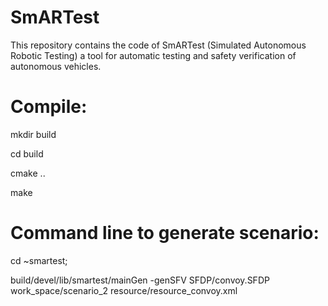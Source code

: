 # SmARTest
This repository contains the code of SmARTest (Simulated Autonomous Robotic Testing) a tool for automatic testing and safety verification of autonomous vehicles.




# Compile:
mkdir build

cd build

cmake ..

make


# Command line to generate scenario:
cd ~smartest;

build/devel/lib/smartest/mainGen -genSFV SFDP/convoy.SFDP work_space/scenario_2 resource/resource_convoy.xml
